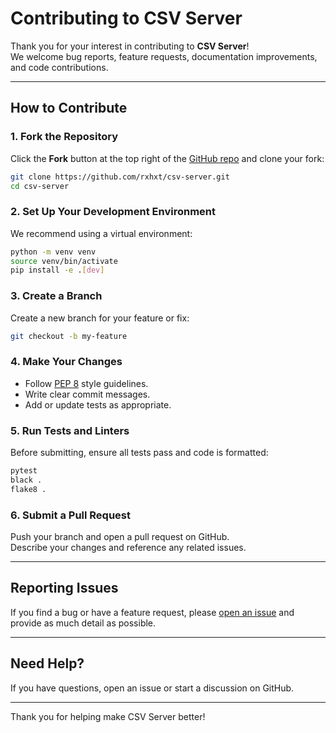 # Contributing to CSV Server

Thank you for your interest in contributing to **CSV Server**!  
We welcome bug reports, feature requests, documentation improvements, and code contributions.

---

## How to Contribute

### 1. Fork the Repository

Click the **Fork** button at the top right of the [GitHub repo](https://github.com/rxhxt/csv-server) and clone your fork:

```bash
git clone https://github.com/rxhxt/csv-server.git
cd csv-server
```

### 2. Set Up Your Development Environment

We recommend using a virtual environment:

```bash
python -m venv venv
source venv/bin/activate
pip install -e .[dev]
```

### 3. Create a Branch

Create a new branch for your feature or fix:

```bash
git checkout -b my-feature
```

### 4. Make Your Changes

- Follow [PEP 8](https://www.python.org/dev/peps/pep-0008/) style guidelines.
- Write clear commit messages.
- Add or update tests as appropriate.

### 5. Run Tests and Linters

Before submitting, ensure all tests pass and code is formatted:

```bash
pytest
black .
flake8 .
```

### 6. Submit a Pull Request

Push your branch and open a pull request on GitHub.  
Describe your changes and reference any related issues.

---

## Reporting Issues

If you find a bug or have a feature request, please [open an issue](https://github.com/rxhxt/csv-server/issues) and provide as much detail as possible.

---

## Need Help?

If you have questions, open an issue or start a discussion on GitHub.

---

Thank you for helping make CSV Server better!
